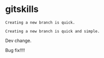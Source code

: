 # gitskills

```
Creating a new branch is quick.
```

```
Creating a new branch is quick and simple.
```

Dev change.

Bug fix!!!!